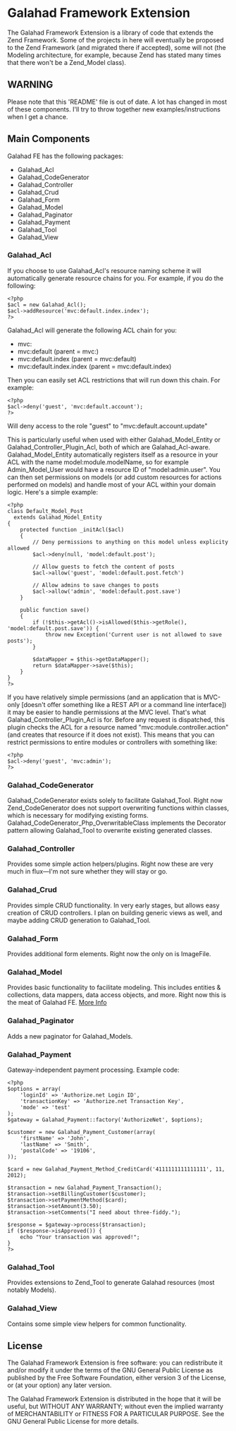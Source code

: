 Galahad Framework Extension
===========================

The Galahad Framework Extension is a library of code that extends the Zend Framework.  Some of the projects in here will eventually be proposed to the Zend Framework (and migrated there if accepted), some will not (the Modeling architecture, for example, because Zend has stated many times that there won't be a Zend_Model class).

WARNING
-------

Please note that this 'README' file is out of date.  A lot has changed in most of these components.  I'll try to throw together new examples/instructions when I get a chance.

Main Components
---------------

Galahad FE has the following packages:

 - Galahad_Acl
 - Galahad_CodeGenerator
 - Galahad_Controller
 - Galahad_Crud
 - Galahad_Form
 - Galahad_Model
 - Galahad_Paginator
 - Galahad_Payment
 - Galahad_Tool
 - Galahad_View

### Galahad_Acl

If you choose to use Galahad_Acl's resource naming scheme it will automatically generate resource chains for you.  For example, if you do the following:

    <?php
    $acl = new Galahad_Acl();
    $acl->addResource('mvc:default.index.index');
    ?>

Galahad_Acl will generate the following ACL chain for you:

 - mvc:
 - mvc:default (parent = mvc:)
 - mvc:default.index (parent = mvc:default)
 - mvc:default.index.index (parent = mvc:default.index)
   
Then you can easily set ACL restrictions that will run down this chain.  For example:

    <?php
    $acl->deny('guest', 'mvc:default.account');
    ?>

Will deny access to the role "guest" to "mvc:default.account.update"

This is particularly useful when used with either Galahad_Model_Entity or Galahad_Controller_Plugin_Acl, both of which are Galahad_Acl-aware.  Galahad_Model_Entity automatically registers itself as a resource in your ACL with the name model:module.modelName, so for example Admin_Model_User would have a resource ID of "model:admin.user".  You can then set permissions on models (or add custom resources for actions performed on models) and handle most of your ACL within your domain logic.  Here's a simple example:

    <?php
    class Default_Model_Post 
      extends Galahad_Model_Entity
    {
    	protected function _initAcl($acl)
    	{
    		// Deny permissions to anything on this model unless explicity allowed
    		$acl->deny(null, 'model:default.post');
    		
    		// Allow guests to fetch the content of posts
    		$acl->allow('guest', 'model:default.post.fetch')
		
    		// Allow admins to save changes to posts
    		$acl->allow('admin', 'model:default.post.save')
    	}

    	public function save()
    	{
    		if (!$this->getAcl()->isAllowed($this->getRole(), 'model:default.post.save')) {
    			throw new Exception('Current user is not allowed to save posts');
    		}

    		$dataMapper = $this->getDataMapper();
    		return $dataMapper->save($this);
    	}
    }
    ?>

If you have relatively simple permissions (and an application that is MVC-only [doesn't offer something like a REST API or a command line interface]) it may be easier to handle permissions at the MVC level.  That's what Galahad_Controller_Plugin_Acl is for.  Before any request is dispatched, this plugin checks the ACL for a resource named "mvc:module.controller.action" (and creates that resource if it does not exist).  This means that you can restrict permissions to entire modules or controllers with something like:

    <?php
    $acl->deny('guest', 'mvc:admin');
    ?>

### Galahad_CodeGenerator

Galahad_CodeGenerator exists solely to facilitate Galahad_Tool.  Right now Zend_CodeGenerator does not support overwriting functions within classes, which is necessary for modifying existing forms.  Galahad_CodeGenerator_Php_OverwritableClass implements the Decorator pattern allowing Galahad_Tool to overwrite existing generated classes.

### Galahad_Controller

Provides some simple action helpers/plugins.  Right now these are very much in flux—I'm not sure whether they will stay or go.

### Galahad_Crud

Provides simple CRUD functionality.  In very early stages, but allows easy creation of CRUD controllers.  I plan on building generic views as well, and maybe adding CRUD generation to Galahad_Tool.

### Galahad_Form

Provides additional form elements.  Right now the only on is ImageFile.

### Galahad_Model

Provides basic functionality to facilitate modeling.  This includes entities & collections, data mappers, data access objects, and more.  Right now this is the meat of Galahad FE.  [More Info][1]

### Galahad_Paginator

Adds a new paginator for Galahad_Models.

### Galahad_Payment

Gateway-independent payment processing.  Example code:

    <?php
    $options = array(
    	'loginId' => 'Authorize.net Login ID',
    	'transactionKey' => 'Authorize.net Transaction Key',
    	'mode' => 'test'
    );
    $gateway = Galahad_Payment::factory('AuthorizeNet', $options);
    
    $customer = new Galahad_Payment_Customer(array(
    	'firstName' => 'John',
    	'lastName' => 'Smith',
    	'postalCode' => '19106',
    ));
    
    $card = new Galahad_Payment_Method_CreditCard('4111111111111111', 11, 2012);
    
    $transaction = new Galahad_Payment_Transaction();
    $transaction->setBillingCustomer($customer);
    $transaction->setPaymentMethod($card);
    $transaction->setAmount(3.50);
    $transaction->setComments("I need about three-fiddy.");
    
    $response = $gateway->process($transaction);
    if ($response->isApproved()) {
    	echo "Your transaction was approved!";
    }
    ?>

### Galahad_Tool

Provides extensions to Zend_Tool to generate Galahad resources (most notably Models).

### Galahad_View

Contains some simple view helpers for common functionality.

License
-------

The Galahad Framework Extension is free software: you can redistribute it and/or modify it under the terms of the GNU General Public License as published by the Free Software Foundation, either version 3 of the License, or (at your option) any later version.

The Galahad Framework Extension is distributed in the hope that it will be useful, but WITHOUT ANY WARRANTY; without even the implied warranty of MERCHANTABILITY or FITNESS FOR A PARTICULAR PURPOSE.  See the GNU General Public License for more details.

[1]: http://cmorrell.com/web-development/more-php-modelling-383

